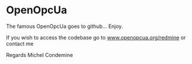 # OpenOpcUa
The famous OpenOpcUa goes to github... Enjoy.

If you wish to access the codebase go to www.openopcua.org/redmine or contact me

Regards
Michel Condemine
